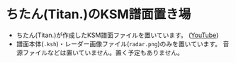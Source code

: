 # ちたん(Titan.)のKSM譜面置き場

- ちたん(Titan.)が作成したKSM譜面ファイルを置いています。 ([YouTube](https://www.youtube.com/@Titan_np))
- 譜面本体(`.ksh`)・レーダー画像ファイル(`radar.png`)のみを置いています。
  音源ファイルなどは置いていません。置く予定もありません。